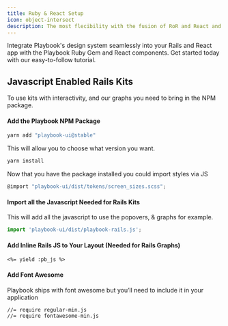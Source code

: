 ```yaml
---
title: Ruby & React Setup
icon: object-intersect
description: The most flecibility with the fusion of RoR and React and the power of 100+ highly customizable ViewComponents. Build design driven UI in Rails with ViewComponents.
---
```


Integrate Playbook's design system seamlessly into your Rails and React app with the Playbook Ruby Gem and React components. Get started today with our easy-to-follow tutorial.

## Javascript Enabled Rails Kits
To use kits with interactivity, and our graphs you need to bring in the NPM package.

#### Add the Playbook NPM Package
```sh
yarn add "playbook-ui@stable"
```

This will allow you to choose what version you want.

```sh
yarn install
```

Now that you have the package installed you could import styles via JS

```jsx
@import "playbook-ui/dist/tokens/screen_sizes.scss";
```

#### Import all the Javascript Needed for Rails Kits

This will add all the javascript to use the popovers, & graphs for example.

```js
import 'playbook-ui/dist/playbook-rails.js';
```

#### Add Inline Rails JS to Your Layout (Needed for Rails Graphs)

```erb
<%= yield :pb_js %>
```

#### Add Font Awesome

Playbook ships with font awesome but you’ll need to include it in your application

```
//= require regular-min.js
//= require fontawesome-min.js
```